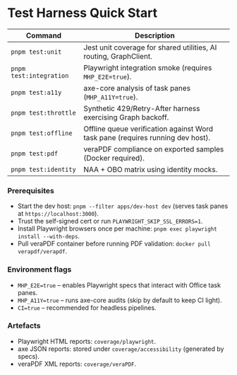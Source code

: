 # Test Harness Quick Start

| Command                 | Description                                                                    |
| ----------------------- | ------------------------------------------------------------------------------ |
| `pnpm test:unit`        | Jest unit coverage for shared utilities, AI routing, GraphClient.              |
| `pnpm test:integration` | Playwright integration smoke (requires `MHP_E2E=true`).                        |
| `pnpm test:a11y`        | axe-core analysis of task panes (`MHP_A11Y=true`).                             |
| `pnpm test:throttle`    | Synthetic 429/Retry-After harness exercising Graph backoff.                    |
| `pnpm test:offline`     | Offline queue verification against Word task pane (requires running dev host). |
| `pnpm test:pdf`         | veraPDF compliance on exported samples (Docker required).                      |
| `pnpm test:identity`    | NAA + OBO matrix using identity mocks.                                         |

### Prerequisites

- Start the dev host: `pnpm --filter apps/dev-host dev` (serves task panes at `https://localhost:3000`).
- Trust the self-signed cert or run `PLAYWRIGHT_SKIP_SSL_ERRORS=1`.
- Install Playwright browsers once per machine: `pnpm exec playwright install --with-deps`.
- Pull veraPDF container before running PDF validation: `docker pull verapdf/verapdf`.

### Environment flags

- `MHP_E2E=true` – enables Playwright specs that interact with Office task panes.
- `MHP_A11Y=true` – runs axe-core audits (skip by default to keep CI light).
- `CI=true` – recommended for headless pipelines.

### Artefacts

- Playwright HTML reports: `coverage/playwright`.
- axe JSON reports: stored under `coverage/accessibility` (generated by specs).
- veraPDF XML reports: `coverage/veraPDF`.
